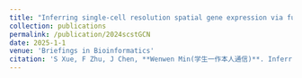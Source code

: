 ```yaml
---
title: "Inferring single-cell resolution spatial gene expression via fusing spot-based spatial transcriptomics, location and histology using GCN"
collection: publications
permalink: /publication/2024scstGCN
date: 2025-1-1
venue: 'Briefings in Bioinformatics'
citation: 'S Xue, F Zhu, J Chen, **Wenwen Min(学生一作本人通信)**. Inferring single-cell resolution spatial gene expression via fusing spot-based spatial transcriptomics, location and histology using GCN. Briefings in Bioinformatics 2025, DOI: 10.1093/bib/bbae630 (CCF B类期刊, 中科院JCR1区, IF=9.5)'
---
```

